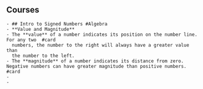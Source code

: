 ## Courses
	- ## Intro to Signed Numbers #Algebra
	- **Value and Magnitude**
	- The **value** of a number indicates its position on the number line. For any two  #card
	  numbers, the number to the right will always have a greater value than 
	  the number to the left.
	- The **magnitude** of a number indicates its distance from zero. Negative numbers can have greater magnitude than positive numbers. #card
	-
	-